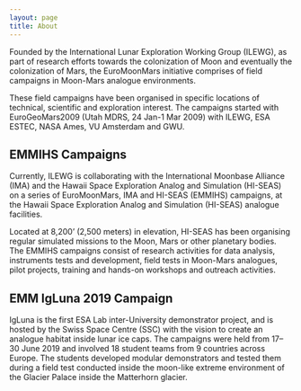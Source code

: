 ```yaml
---
layout: page
title: About
---
```


Founded by the International Lunar Exploration Working Group (ILEWG), as part of research efforts towards the colonization of Moon and eventually the colonization of Mars, the EuroMoonMars initiative comprises of field campaigns in Moon-Mars analogue environments.

These field campaigns have been organised in specific locations of technical, scientific and exploration interest. The campaigns started with EuroGeoMars2009 (Utah MDRS, 24 Jan-1 Mar 2009) with ILEWG, ESA ESTEC, NASA Ames, VU Amsterdam and GWU.

<h2>EMMIHS Campaigns</h2>

Currently, ILEWG is collaborating with the International Moonbase Alliance (IMA) and the Hawaii Space Exploration Analog and Simulation (HI-SEAS) on a series of EuroMoonMars, IMA and HI-SEAS (EMMIHS) campaigns, at the Hawaii Space Exploration Analog and Simulation (HI-SEAS) analogue facilities.

Located at 8,200’ (2,500 meters) in elevation, HI-SEAS has been organising regular simulated missions to the Moon, Mars or other planetary bodies. The EMMIHS campaigns consist of research activities for data analysis, instruments tests and development, field tests in Moon-Mars analogues, pilot projects, training and hands-on workshops and outreach activities.

<h2>EMM IgLuna 2019 Campaign</h2>

IgLuna is the first ESA Lab inter-University demonstrator project, and is hosted by the Swiss Space Centre (SSC) with the vision to create an analogue habitat inside lunar ice caps. The campaigns were held from 17–30 June 2019 and involved 18 student teams from 9 countries across Europe. The students developed modular demonstrators and tested them during a field test conducted inside the moon-like extreme environment of the Glacier Palace inside the Matterhorn glacier.
